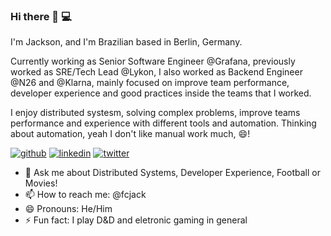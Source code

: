 ### Hi there 👋 💻

I'm Jackson, and I'm Brazilian based in Berlin, Germany.

Currently working as Senior Software Engineer @Grafana, previously worked as SRE/Tech Lead @Lykon, I also worked as Backend Engineer @N26 and @Klarna,
mainly focused on improve team performance, developer experience and good practices inside the teams that I worked.

I enjoy distributed systesm, solving complex problems, improve teams performance and experience with different tools and automation.
Thinking about automation, yeah I don't like manual work much, 😄!

[![github](https://img.shields.io/badge/GitHub-000000?style=for-the-badge&logo=GitHub&logoColor=white)](https://github.com/fcjack)
[![linkedin](https://img.shields.io/badge/LinkedIn-000000?style=for-the-badge&logo=LinkedIn&logoColor=white)](https://linkedin.com/in/jacksoncoelho)
[![twitter](https://img.shields.io/badge/Twitter-000000?style=for-the-badge&logo=Twitter&logoColor=white)](https://twitter.com/fcjack90)

- 💬 Ask me about Distributed Systems, Developer Experience, Football or Movies!
- 📫 How to reach me: @fcjack
- 😄 Pronouns: He/Him
- ⚡ Fun fact: I play D&D and eletronic gaming in general

<!--
**fcjack/fcjack** is a ✨ _special_ ✨ repository because its `README.md` (this file) appears on your GitHub profile.

Here are some ideas to get you started:

- 🔭 I’m currently working on ...
- 🌱 I’m currently learning ...
- 👯 I’m looking to collaborate on ...
- 🤔 I’m looking for help with ...
- 💬 Ask me about ...
- 📫 How to reach me: ...
- 😄 Pronouns: ...
- ⚡ Fun fact: ...
-->
